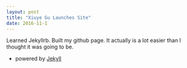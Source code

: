 ```yaml
---
layout: post
title: "Xiuye Gu Launches Site"
date: 2016-11-1
---
```


Learned Jekyllrb. Built my github page. It actually is a lot easier than I thought it was going to be.


 - powered by [Jekyll](http://jekyllrb.com)
